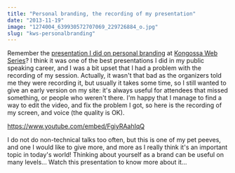 ```yaml
---
title: "Personal branding, the recording of my presentation"
date: "2013-11-19"
image: "1274004_639930572707069_229726884_o.jpg"
slug: "kws-personalbranding"
---
```


Remember the [presentation I did on personal branding](http://fred.dev/personal-branding-more-important-than-ever/ "Personal Branding, more important than ever") at [Kongossa Web Series](https://www.kws-forum.org/?lang=en)? I think it was one of the best presentations I did in my public speaking career, and I was a bit upset that I had a problem with the recording of my session. Actually, it wasn't that bad as the organizers told me they were recording it, but usually it takes some time, so I still wanted to give an early version on my site: it's always useful for attendees that missed something, or people who weren't there. I'm happy that I manage to find a way to edit the video, and fix the problem I got, so here is the recording of my screen, and voice (the quality is OK).

https://www.youtube.com/embed/FgiyRAahIqQ

I do not do non-technical talks too often, but this is one of my pet peeves, and one I would like to give more, and more as I really think it's an important topic in today's world! Thinking about yourself as a brand can be useful on many levels... Watch this presentation to know more about it...
